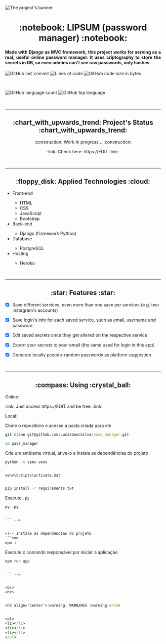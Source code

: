 ![The project's banner](https://github.com/LucasGoncSilva/pass_manager/blob/main/readme_banner.svg?raw=true)


<h1 align='center'>:notebook: LIPSUM (password manager) :notebook:</h1>


<h4 align='justify'>Made with Django as MVC framework, this project works for serving as a real, useful online password manager. It uses criptography to store the secrets in DB, so even admins can't see raw passwords, only hashes.</h4>


![GitHub last commit](https://img.shields.io/github/last-commit/LucasGoncSilva/pass_manager?style=for-the-badge)
![Lines of code](https://img.shields.io/tokei/lines/github/LucasGoncSilva/pass_manager?label=project%27s%20total%20lines&style=for-the-badge)
![GitHub code size in bytes](https://img.shields.io/github/languages/code-size/LucasGoncSilva/pass_manager?color=4717f6&style=for-the-badge)


<br>


![GitHub language count](https://img.shields.io/github/languages/count/LucasGoncSilva/pass_manager?color=a903fc&style=for-the-badge)
![GitHub top language](https://img.shields.io/github/languages/top/LucasGoncSilva/pass_manager?style=for-the-badge)


<br>
<hr>


<h2 align='center'>:chart_with_upwards_trend: Project's Status :chart_with_upwards_trend:</h2>


<!-- <p align='center'>:heavy_check_mark: Successfully completed! :heavy_check_mark:</p> -->
<p align='center'>:construction: Work in progress... :construction:</p>


<p align='center'>:link: Check here: https://EDIT :link:</p>


<br>
<hr>


<h2 align='center'>:floppy_disk: Applied Technologies :cloud:</h2>


<ul>
<li>Front-end</li>
<ul>
<li>HTML</li>
<li>CSS</li>
<li>JavaScript</li>
<li>Bootstrap</li>
</ul>
<li>Back-end</li>
<ul>
<li>Django (framework Python)</li>
</ul>
<li>Database</li>
<ul>
<li>PostgreSQL</li>
</ul>
<li>Hosting</li>
<ul>
<li>Heroku</li>
</ul>
</ul>


<br>
<hr>


<h2 align='center'>:star: Features :star:</h2>


- [x] Save different services, even more than one save per services (e.g. two Instagram's accounts)
- [x] Save login's info for each saved service, such as email, username and password
- [x] Edit saved secrets once they get altered on the respective service
- [x] Export your secrets to your email (the same used for login in this app)
- [x] Generate locally pseudo-random passwords as platform suggestion


<!-- Graph right here
```mermaid
graph LR


```
<h5 align='center'></h5>
-->


<br>
<hr>


<h2 align='center'>:compass: Using :crystal_ball:</h2>


<p>Online:</p>
<p>:link: Just access https://EDIT and be free. :link:</p>




<p>Local:</p>


Clone o repositório e acesse a pasta criada para ele
```cmd
git clone git@github.com:LucasGoncSilva/pass_manager.git

cd pass_manager
```

Crie um ambiente virtual, ative-o e instale as dependências do projeto
```cmd
python -m venv venv


venv\Scripts\activate.bat


pip install -r requirements.txt


```


Execute `.py`
```cmd
py .py


``` -->


<!-- Instale as dependências do projeto
```cmd
npm i


```


Execute o comando responsável por iniciar a aplicação
```cmd
npm run app


``` -->


<br>
<hr>


<h3 align='center'>:warning: WARNINGS :warning:</h3>


<ul>
<li></li>
<li></li>
<li></li>
</ul>